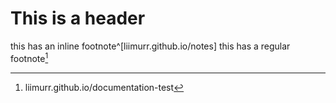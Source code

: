 # This is a header
this has an inline footnote^[liimurr.github.io/notes]
this has a regular footnote[^1]

[^1]: liimurr.github.io/documentation-test